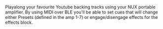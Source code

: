 Playalong your favourite Youtube backing tracks using your NUX portable amplifier.
By using MIDI over BLE you'll be able to set cues that will change either Presets (defined in the amp 1-7) or engage/disengage effects for the effects block.
